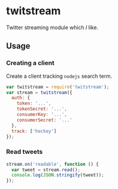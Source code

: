 # twitstream
Twitter streaming module which *I* like.

## Usage

### Creating a client
Create a client tracking `nodejs` search term.
```js
var twitstream = require('twitstream');
var stream = twitstream({
  auth: {
    token: '...',
    tokenSecret: '...',
    consumerKey: '...',
    consumerSecret: '...'
  },
  track: ['hockey']
});
```

### Read tweets
```js
stream.on('readable', function () {
  var tweet = stream.read();
  console.log(JSON.stringify(tweet));
});
```
